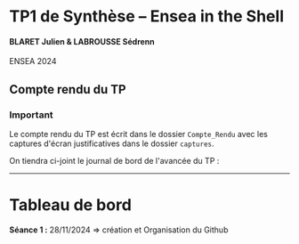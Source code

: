 # TP1 de Synthèse – Ensea in the Shell
#### BLARET Julien & LABROUSSE Sédrenn
ENSEA 2024

## Compte rendu du TP
### **Important**

Le compte rendu du TP est écrit dans le dossier `Compte_Rendu` avec les captures d'écran justificatives dans le dossier `captures`.

On tiendra ci-joint le journal de bord de l'avancée du TP :

---


 # Tableau de bord
**Séance 1 :**  28/11/2024 => création et Organisation du Github

      
